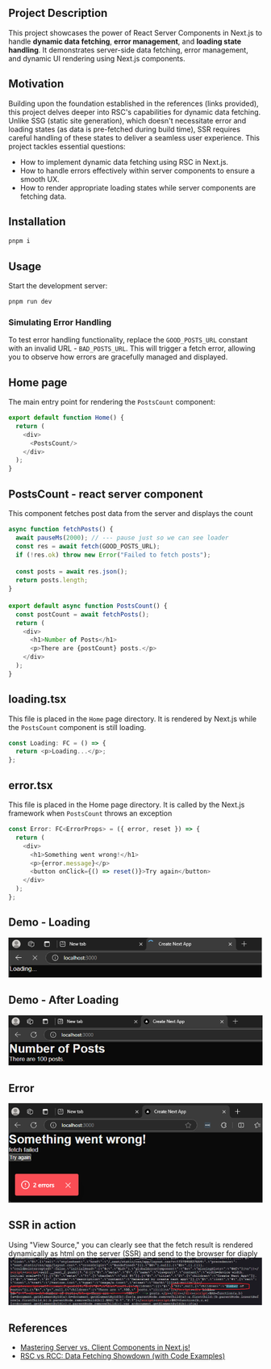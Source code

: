 <h2>Project Description</h2>
This project showcases the power of React Server Components in Next.js to handle <strong>dynamic data fetching</strong>, <strong>error management</strong>, and <strong>loading state handling</strong>. It demonstrates server-side data fetching, error management, and dynamic UI rendering using Next.js components.

<h2>Motivation</h2>
Building upon the foundation established in the references (links provided), this project delves deeper into RSC's capabilities for dynamic data fetching. Unlike SSG (static site generation), which doesn't necessitate error and loading states (as data is pre-fetched during build time), SSR requires careful handling of these states to deliver a seamless user experience. This project tackles essential questions:

<ul>
    <li>How to implement dynamic data fetching using RSC in Next.js.</li>
    <li>How to handle errors effectively within server components to ensure a smooth UX.</li>
    <li>How to render appropriate loading states while server components are fetching data.</li>
</ul>

<h2>Installation</h2>

```bash
pnpm i
```

<h2>Usage</h2>
<p>Start the development server:</p>

```bash
pnpm run dev
```

<h3>Simulating Error Handling</h3>

To test error handling functionality, replace the <code>GOOD_POSTS_URL</code> constant with an invalid URL - <code>BAD_POSTS_URL</code>. This will trigger a fetch error, allowing you to observe how errors are gracefully managed and displayed.

<h2>Home page</h2>
<p>The main entry point for rendering the <code>PostsCount</code> component:</p>

```ts
export default function Home() {
  return (
    <div>
      <PostsCount/>
    </div>
  );
}
```

<h2>PostsCount - react server component</h2>
This component fetches post data from the server and displays the count

```ts
async function fetchPosts() {
  await pauseMs(2000); // --- pause just so we can see loader
  const res = await fetch(GOOD_POSTS_URL);
  if (!res.ok) throw new Error("Failed to fetch posts");

  const posts = await res.json();
  return posts.length;
}

export default async function PostsCount() {
  const postCount = await fetchPosts();
  return (
    <div>
      <h1>Number of Posts</h1>
      <p>There are {postCount} posts.</p>
    </div>
  );
}
```

<h2>loading.tsx</h2>
<p>This file is placed in the <code>Home</code> page directory. It is rendered by Next.js while the <code>PostsCount</code> component is still loading.</p>


```ts
const Loading: FC = () => {
  return <p>Loading...</p>;
};
```

<h2>error.tsx</h2>
This file is placed in the Home page directory. It is called by the Next.js framework when <code>PostsCount</code> throws an exception

```ts
const Error: FC<ErrorProps> = ({ error, reset }) => {
  return (
    <div>
      <h1>Something went wrong!</h1>
      <p>{error.message}</p>
      <button onClick={() => reset()}>Try again</button>
    </div>
  );
};
```

<h2>Demo - Loading</h2>

<img src='./figs/loading.png'/>

<h2>Demo - After Loading</h2>
<img src='./figs/after-loading.png'/>

<h2>Error</h2>
<img src='./figs/error.png'>

<h2>SSR in action</h2>
Using "View Source," you can clearly see that the fetch result is rendered dynamically as html on the server (SSR) and send to the browser for diaply

<img src='./figs/ssr-in-action.png'/>

<h2 id="references">References</h2>
<ul>
    <li id='ref1'><a href='https://youtu.be/7WhcpereZkQ'>Mastering Server vs. Client Components in Next.js! </a></li>
    <li id='ref2'><a href='https://youtu.be/ck8ZEuPmhSM'> RSC vs RCC: Data Fetching Showdown (with Code Examples) </a></li>
</ul>
